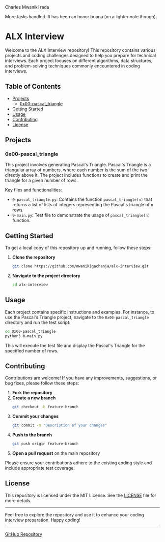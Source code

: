 Charles Mwaniki 
rada

More tasks handled. It has been an honor buana (on  a lighter note though).

# ALX Interview

Welcome to the ALX Interview repository! This repository contains various projects and coding challenges designed to help you prepare for technical interviews. Each project focuses on different algorithms, data structures, and problem-solving techniques commonly encountered in coding interviews.

## Table of Contents

- [Projects](#projects)
  - [0x00-pascal_triangle](#0x00-pascal_triangle)
- [Getting Started](#getting-started)
- [Usage](#usage)
- [Contributing](#contributing)
- [License](#license)

## Projects

### 0x00-pascal_triangle

This project involves generating Pascal's Triangle. Pascal's Triangle is a triangular array of numbers, where each number is the sum of the two directly above it. The project includes functions to create and print the triangle for a given number of rows.

Key files and functionalities:
- `0-pascal_triangle.py`: Contains the function `pascal_triangle(n)` that returns a list of lists of integers representing the Pascal's triangle of `n` rows.
- `0-main.py`: Test file to demonstrate the usage of `pascal_triangle(n)` function.

## Getting Started

To get a local copy of this repository up and running, follow these steps:

1. **Clone the repository**
    ```bash
    git clone https://github.com/mwanikigachanja/alx-interview.git
    ```
2. **Navigate to the project directory**
    ```bash
    cd alx-interview
    ```

## Usage

Each project contains specific instructions and examples. For instance, to use the Pascal's Triangle project, navigate to the `0x00-pascal_triangle` directory and run the test script:

```bash
cd 0x00-pascal_triangle
python3 0-main.py
```

This will execute the test file and display the Pascal's Triangle for the specified number of rows.

## Contributing

Contributions are welcome! If you have any improvements, suggestions, or bug fixes, please follow these steps:

1. **Fork the repository**
2. **Create a new branch**
    ```bash
    git checkout -b feature-branch
    ```
3. **Commit your changes**
    ```bash
    git commit -m "Description of your changes"
    ```
4. **Push to the branch**
    ```bash
    git push origin feature-branch
    ```
5. **Open a pull request** on the main repository

Please ensure your contributions adhere to the existing coding style and include appropriate test coverage.

## License

This repository is licensed under the MIT License. See the [LICENSE](LICENSE) file for more details.

---

Feel free to explore the repository and use it to enhance your coding interview preparation. Happy coding!

---

[GitHub Repository](https://github.com/mwanikigachanja/alx-interview.git)
